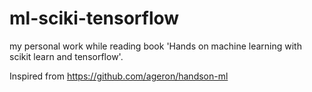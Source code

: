 # ml-sciki-tensorflow
my personal work while reading book 'Hands on machine learning with scikit learn and tensorflow'. 

Inspired from https://github.com/ageron/handson-ml
